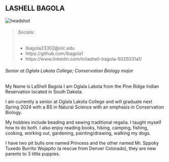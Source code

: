 
## LASHELL BAGOLA

![headshot](https://user-images.githubusercontent.com/105870644/226205128-a49d4631-2167-455f-afcf-e619df230a4b.jpg)

> <h6> Socials: </h6>
> <ul>
> <li> lbagola23302@olc.edu </li>
> <li> https://github.com/lbagola1 </li>
> <li> https://www.linkedin.com/in/lashell-bagola-5025031a1/ </li>
  </ul>

<h6> Senior at Oglala Lakota College;
  Conservation Biology major </h6>
  
  <p> My Name is LaShell Bagola I am Oglala Lakota from the Pine Ridge Indian Reservation located in South Dakota. <br>
  <p> I am currently a senior at Oglala Lakota College and will graduate next Spring 2024 with a BS in Natural Science with an emphasis in Conservation Biology. <br>
  <p> My hobbies include beading and sewing traditional regalia. I taught myself how to do both. I also enjoy reading books, hiking, camping, fishing, cooking, working out, gardening, painting/drawing, walking my dogs. <br>
  <p> I have two pit bulls one named Princess and the other named Mr. Sppoky Tuxedo Burrito Wojapito (a rescue from Denver Colorado), they are new parents to 3 little puppies. <br>
   <p>
